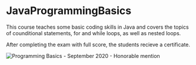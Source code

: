 # JavaProgrammingBasics
This course teaches some basic coding skills in Java and covers the topics of counditional statements, for and while loops, as well as nested loops.

After completing the exam with full score, the students recieve a certificate.

![Programming Basics - September 2020 - Honorable mention](https://user-images.githubusercontent.com/14092013/224815225-21e54e00-633b-40e8-9c10-ebd6eea35d53.jpeg)
